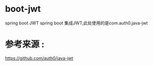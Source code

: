# boot-jwt
spring boot JWT
spring boot 集成JWT,此处使用的是com.auth0.java-jwt
# 参考来源 :
https://github.com/auth0/java-jwt
